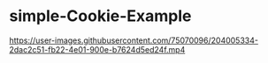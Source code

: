 # simple-Cookie-Example



https://user-images.githubusercontent.com/75070096/204005334-2dac2c51-fb22-4e01-900e-b7624d5ed24f.mp4

